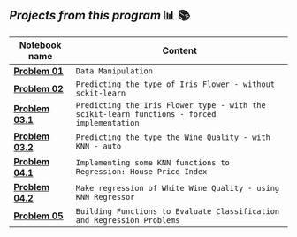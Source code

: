 ## *Projects from this program* :bar_chart: :books:
| Notebook name  |Content                        |
|----------------|-------------------------------|
|[**Problem 01**](https://nbviewer.jupyter.org/github/joaocarvoli/MachineLearning-course/blob/main/Exercises/01-problem.ipynb)|    `Data Manipulation`     |
|[**Problem 02**](https://nbviewer.jupyter.org/github/joaocarvoli/MachineLearning-course/blob/main/Exercises/02-problem.ipynb)|    `Predicting the type of Iris Flower - without sckit-learn`     |
|[**Problem 03.1**](https://nbviewer.jupyter.org/github/joaocarvoli/MachineLearning-course/blob/main/Exercises/03.1-problem.ipynb)|    `Predicting the Iris Flower type - with the scikit-learn functions - forced implementation`     |
|[**Problem 03.2**](https://nbviewer.jupyter.org/github/joaocarvoli/MachineLearning-course/blob/main/Exercises/03.2-problem.ipynb)|    `Predicting the type the Wine Quality - with KNN - auto`     |
|[**Problem 04.1**](https://nbviewer.jupyter.org/github/joaocarvoli/MachineLearning-course/blob/main/Exercises/04.1-problem.ipynb)|    `Implementing some KNN functions to Regression: House Price Index`     |
|[**Problem 04.2**](https://nbviewer.jupyter.org/github/joaocarvoli/MachineLearning-course/blob/main/Exercises/04.2-problem.ipynb)|    `Make regression of White Wine Quality - using KNN Regressor`     |
|[**Problem 05**](https://nbviewer.jupyter.org/github/joaocarvoli/MachineLearning-course/blob/main/Exercises/05-problem.ipynb)|    `Building Functions to Evaluate Classification and Regression Problems`     |

